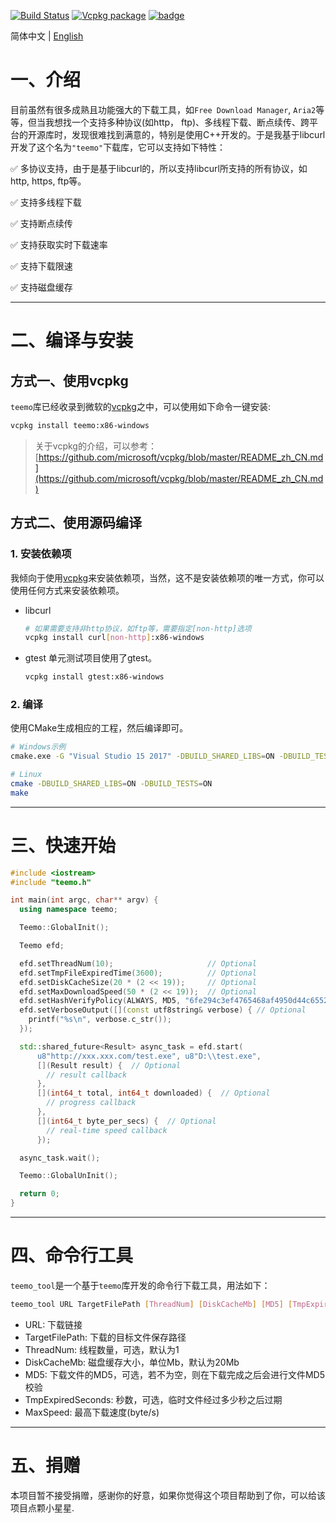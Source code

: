 [![Build Status](https://travis-ci.com/winsoft666/teemo.svg?branch=master)](https://travis-ci.com/winsoft666/teemo) 
[![Vcpkg package](https://img.shields.io/badge/Vcpkg-package-blueviolet)](https://github.com/microsoft/vcpkg/tree/master/ports/teemo)
[![badge](https://img.shields.io/badge/license-GUN-blue)](https://github.com/winsoft666/teemo/blob/master/LICENSE)

简体中文 | [ English](README.md)

# 一、介绍
目前虽然有很多成熟且功能强大的下载工具，如`Free Download Manager`, `Aria2`等等，但当我想找一个支持多种协议(如http， ftp)、多线程下载、断点续传、跨平台的开源库时，发现很难找到满意的，特别是使用C++开发的。于是我基于libcurl开发了这个名为`"teemo"`下载库，它可以支持如下特性：

✅ 多协议支持，由于是基于libcurl的，所以支持libcurl所支持的所有协议，如http, https, ftp等。

✅ 支持多线程下载

✅ 支持断点续传

✅ 支持获取实时下载速率

✅ 支持下载限速

✅ 支持磁盘缓存

---

# 二、编译与安装

## 方式一、使用vcpkg
`teemo`库已经收录到微软的[vcpkg](https://github.com/microsoft/vcpkg/tree/master/ports/teemo)之中，可以使用如下命令一键安装:
```bash
vcpkg install teemo:x86-windows
```

> 关于vcpkg的介绍，可以参考：[https://github.com/microsoft/vcpkg/blob/master/README_zh_CN.md](https://github.com/microsoft/vcpkg/blob/master/README_zh_CN.md)

## 方式二、使用源码编译
### 1. 安装依赖项
我倾向于使用[vcpkg](https://github.com/microsoft/vcpkg)来安装依赖项，当然，这不是安装依赖项的唯一方式，你可以使用任何方式来安装依赖项。

- libcurl
    ```bash
    # 如果需要支持非http协议，如ftp等，需要指定[non-http]选项
    vcpkg install curl[non-http]:x86-windows
    ```

- gtest
单元测试项目使用了gtest。

    ```bash
    vcpkg install gtest:x86-windows
    ```


### 2. 编译
使用CMake生成相应的工程，然后编译即可。
```bash
# Windows示例
cmake.exe -G "Visual Studio 15 2017" -DBUILD_SHARED_LIBS=ON -DBUILD_TESTS=ON -S %~dp0 -B %~dp0build

# Linux
cmake -DBUILD_SHARED_LIBS=ON -DBUILD_TESTS=ON
make
```

---

# 三、快速开始
```c++
#include <iostream>
#include "teemo.h"

int main(int argc, char** argv) {
  using namespace teemo;

  Teemo::GlobalInit();

  Teemo efd;

  efd.setThreadNum(10);                     // Optional
  efd.setTmpFileExpiredTime(3600);          // Optional
  efd.setDiskCacheSize(20 * (2 << 19));     // Optional
  efd.setMaxDownloadSpeed(50 * (2 << 19));  // Optional
  efd.setHashVerifyPolicy(ALWAYS, MD5, "6fe294c3ef4765468af4950d44c65525"); // Optional, support MD5, CRC32, SHA256
  efd.setVerboseOutput([](const utf8string& verbose) { // Optional
    printf("%s\n", verbose.c_str());
  });

  std::shared_future<Result> async_task = efd.start(
      u8"http://xxx.xxx.com/test.exe", u8"D:\\test.exe",
      [](Result result) {  // Optional
        // result callback
      },
      [](int64_t total, int64_t downloaded) {  // Optional
        // progress callback
      },
      [](int64_t byte_per_secs) {  // Optional
        // real-time speed callback
      });

  async_task.wait();

  Teemo::GlobalUnInit();

  return 0;
}
```

---

# 四、命令行工具
`teemo_tool`是一个基于`teemo`库开发的命令行下载工具，用法如下：

```bash
teemo_tool URL TargetFilePath [ThreadNum] [DiskCacheMb] [MD5] [TmpExpiredSeconds] [MaxSpeed]
```

- URL: 下载链接
- TargetFilePath: 下载的目标文件保存路径
- ThreadNum: 线程数量，可选，默认为1
- DiskCacheMb: 磁盘缓存大小，单位Mb，默认为20Mb
- MD5: 下载文件的MD5，可选，若不为空，则在下载完成之后会进行文件MD5校验
- TmpExpiredSeconds: 秒数，可选，临时文件经过多少秒之后过期
- MaxSpeed: 最高下载速度(byte/s)



---



# 五、捐赠

本项目暂不接受捐赠，感谢你的好意，如果你觉得这个项目帮助到了你，可以给该项目点颗小星星.